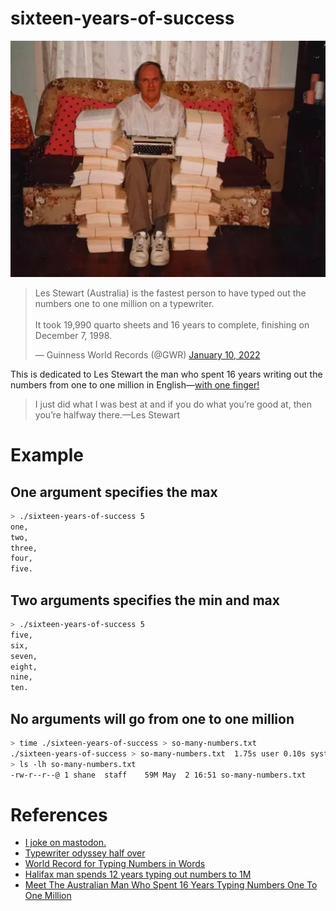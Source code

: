 # sixteen-years-of-success

![Les Stewart](assets/les-stewart.jpg)

<blockquote class="twitter-tweet"><p lang="en" dir="ltr">Les Stewart (Australia) is the fastest person to have typed out the numbers one to one million on a typewriter.<br><br>It took 19,990 quarto sheets and 16 years to complete, finishing on December 7, 1998. </p>&mdash; Guinness World Records (@GWR) <a href="https://twitter.com/GWR/status/1480500919422701568?ref_src=twsrc%5Etfw">January 10, 2022</a></blockquote> 

This is dedicated to Les Stewart the man who spent 16 years writing out the
numbers from one to one million in English&mdash;[with one finger!](https://www.ctvnews.ca/halifax-man-spends-12-years-typing-out-numbers-to-1m-1.648060)

> I just did what I was best at and if you do what you’re good at, then you’re halfway there.&mdash;Les Stewart

# Example

## One argument specifies the max

``` sh
> ./sixteen-years-of-success 5
one,
two,
three,
four,
five.
```

## Two arguments specifies the min and max

``` sh
> ./sixteen-years-of-success 5
five,
six,
seven,
eight,
nine,
ten.
```

## No arguments will go from one to one million

``` sh
> time ./sixteen-years-of-success > so-many-numbers.txt
./sixteen-years-of-success > so-many-numbers.txt  1.75s user 0.10s system 80% cpu 2.291 total
> ls -lh so-many-numbers.txt
-rw-r--r--@ 1 shane  staff    59M May  2 16:51 so-many-numbers.txt
```

# References

- [I joke on mastodon.](https://mastodon.gamedev.place/@shanecelis/112367041624311312)
- [Typewriter odyssey half over](https://www.cbc.ca/news/canada/typewriter-odyssey-half-over-1.404232)
- [World Record for Typing Numbers in Words](https://www.recordholders.org/en/records/typing.html)
- [Halifax man spends 12 years typing out numbers to 1M](https://www.ctvnews.ca/halifax-man-spends-12-years-typing-out-numbers-to-1m-1.648060)
- [Meet The Australian Man Who Spent 16 Years Typing Numbers One To One Million](https://www.news18.com/viral/meet-the-australian-man-who-spent-16-years-typing-numbers-one-to-one-million-8781004.html#)

